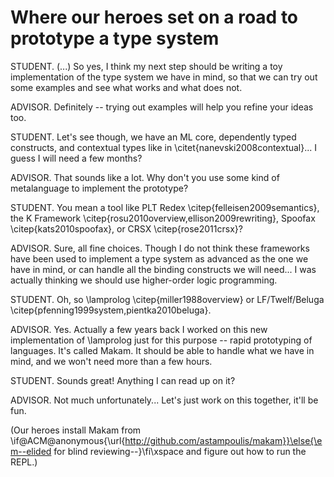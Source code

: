 # Where our heroes set on a road to prototype a type system

STUDENT. (...) So yes, I think my next step should be writing a toy implementation of the
type system we have in mind, so that we can try out some examples and see what works
and what does not.

ADVISOR. Definitely -- trying out examples will help you refine your ideas too.

STUDENT. Let's see though, we have an ML core, dependently typed constructs, and
contextual types like in \citet{nanevski2008contextual}... I guess I will need a few
months?

ADVISOR. That sounds like a lot. Why don't you use some kind of metalanguage to implement
the prototype?

STUDENT. You mean a tool like PLT Redex \citep{felleisen2009semantics}, the K
Framework \citep{rosu2010overview,ellison2009rewriting}, Spoofax \citep{kats2010spoofax}, 
or CRSX \citep{rose2011crsx}?

ADVISOR. Sure, all fine choices. Though I do not think these frameworks have been used to
implement a type system as advanced as the one we have in mind, or can handle all the
binding constructs we will need... I was actually thinking we should use higher-order
logic programming.

STUDENT. Oh, so \lamprolog \citep{miller1988overview} or LF/Twelf/Beluga
\citep{pfenning1999system,pientka2010beluga}.

ADVISOR. Yes. Actually a few years back I worked on this new implementation of \lamprolog
just for this purpose -- rapid prototyping of languages. It's called Makam. It should be
able to handle what we have in mind, and we won't need more than a few hours.

STUDENT. Sounds great! Anything I can read up on it?

ADVISOR. Not much unfortunately... Let's just work on this together, it'll be fun.

(Our heroes install Makam from
\if@ACM@anonymous{\url{http://github.com/astampoulis/makam}}\else{\em--elided for blind
reviewing--}\fi\xspace
and figure out how to run the REPL.)
